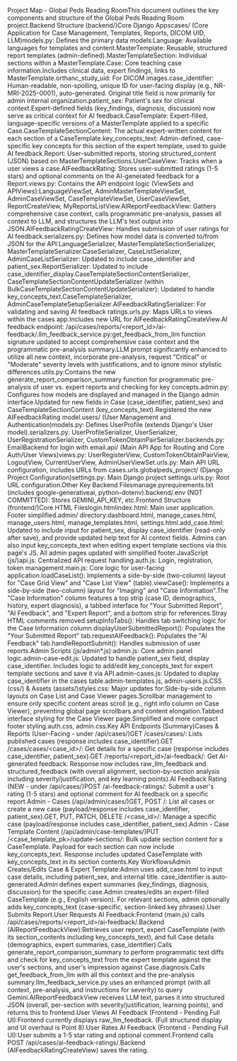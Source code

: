Project Map - Global Peds Reading RoomThis document outlines the key components and structure of the Global Peds Reading Room project.Backend Structure (backend/)Core Django Appscases/ (Core Application for Case Management, Templates, Reports, DICOM UID, LLM)models.py: Defines the primary data models:Language: Available languages for templates and content.MasterTemplate: Reusable, structured report templates (admin-defined).MasterTemplateSection: Individual sections within a MasterTemplate.Case: Core teaching case information.Includes clinical data, expert findings, links to MasterTemplate.orthanc_study_uid: For DICOM images.case_identifier: Human-readable, non-spoiling, unique ID for user-facing display (e.g., NR-MRI-2025-0001), auto-generated. Original title field is now primarily for admin internal organization.patient_sex: Patient's sex for clinical context.Expert-defined fields (key_findings, diagnosis, discussion) now serve as critical context for AI feedback.CaseTemplate: Expert-filled, language-specific versions of a MasterTemplate applied to a specific Case.CaseTemplateSectionContent: The actual expert-written content for each section of a CaseTemplate.key_concepts_text: Admin-defined, case-specific key concepts for this section of the expert template, used to guide AI feedback.Report: User-submitted reports, storing structured_content (JSON) based on MasterTemplateSections.UserCaseView: Tracks when a user views a case.AIFeedbackRating: Stores user-submitted ratings (1-5 stars) and optional comments on the AI-generated feedback for a Report.views.py: Contains the API endpoint logic (ViewSets and APIViews):LanguageViewSet, AdminMasterTemplateViewSet, AdminCaseViewSet, CaseTemplateViewSet, UserCaseViewSet, ReportCreateView, MyReportsListView.AIReportFeedbackView: Gathers comprehensive case context, calls programmatic pre-analysis, passes all context to LLM, and structures the LLM's text output into JSON.AIFeedbackRatingCreateView: Handles submission of user ratings for AI feedback.serializers.py: Defines how model data is converted to/from JSON for the API:LanguageSerializer, MasterTemplateSectionSerializer, MasterTemplateSerializer.CaseSerializer, CaseListSerializer, AdminCaseListSerializer: Updated to include case_identifier and patient_sex.ReportSerializer: Updated to include case_identifier_display.CaseTemplateSectionContentSerializer, CaseTemplateSectionContentUpdateSerializer (within BulkCaseTemplateSectionContentUpdateSerializer): Updated to handle key_concepts_text.CaseTemplateSerializer, AdminCaseTemplateSetupSerializer.AIFeedbackRatingSerializer: For validating and saving AI feedback ratings.urls.py: Maps URLs to views within the cases app.Includes new URL for AIFeedbackRatingCreateView.AI feedback endpoint: /api/cases/reports/<report_id>/ai-feedback/.llm_feedback_service.py:get_feedback_from_llm function signature updated to accept comprehensive case context and the programmatic pre-analysis summary.LLM prompt significantly enhanced to utilize all new context, incorporate pre-analysis, request "Critical" or "Moderate" severity levels with justifications, and to ignore minor stylistic differences.utils.py:Contains the new generate_report_comparison_summary function for programmatic pre-analysis of user vs. expert reports and checking for key concepts.admin.py: Configures how models are displayed and managed in the Django admin interface.Updated for new fields in Case (case_identifier, patient_sex) and CaseTemplateSectionContent (key_concepts_text).Registered the new AIFeedbackRating model.users/ (User Management and Authentication)models.py: Defines UserProfile (extends Django's User model).serializers.py: UserProfileSerializer, UserSerializer, UserRegistrationSerializer, CustomTokenObtainPairSerializer.backends.py: EmailBackend for login with email.api/ (Main API App for Routing and Core Auth/User Views)views.py: UserRegisterView, CustomTokenObtainPairView, LogoutView, CurrentUserView, AdminUserViewSet.urls.py: Main API URL configuration, includes URLs from cases.urls.globalpeds_project/ (Django Project Configuration)settings.py: Main Django project settings.urls.py: Root URL configuration.Other Key Backend Filesmanage.pyrequirements.txt (includes google-generativeai, python-dotenv).backend/.env (NOT COMMITTED): Stores GEMINI_API_KEY, etc.Frontend Structure (frontend/)Core HTML Fileslogin.htmlindex.html: Main user application. Footer simplified.admin/ directory:dashboard.html, manage_cases.html, manage_users.html, manage_templates.html, settings.html.add_case.html: Updated to include input for patient_sex, display case_identifier (read-only after save), and provide updated help text for AI context fields. Admins can also input key_concepts_text when editing expert template sections via this page's JS. All admin pages updated with simplified footer.JavaScript (js/)api.js: Centralized API request handling.auth.js: Login, registration, token management.main.js: Core logic for user-facing application.loadCaseList(): Implements a side-by-side (two-column) layout for "Case Grid View" and "Case List View" (table).viewCase(): Implements a side-by-side (two-column) layout for "Imaging" and "Case Information".The "Case Information" column features a top strip (case ID, demographics, history, expert diagnosis), a tabbed interface for "Your Submitted Report", "AI Feedback", and "Expert Report", and a bottom strip for references.Stray HTML comments removed.setupInfoTabs(): Handles tab switching logic for the Case Information column.displayUserSubmittedReport(): Populates the "Your Submitted Report" tab.requestAIFeedback(): Populates the "AI Feedback" tab.handleReportSubmit(): Handles submission of user reports.Admin Scripts (js/admin*.js):admin.js: Core admin panel logic.admin-case-edit.js: Updated to handle patient_sex field, display case_identifier. Includes logic to add/edit key_concepts_text for expert template sections and save it via API.admin-cases.js: Updated to display case_identifier in the cases table.admin-templates.js, admin-users.js.CSS (css/) & Assets (assets/)styles.css: Major updates for:Side-by-side column layouts on Case List and Case Viewer pages.Scrollbar management to ensure only specific content areas scroll (e.g., right info column on Case Viewer), preventing global page scrollbars and content elongation.Tabbed interface styling for the Case Viewer page.Simplified and more compact footer styling.auth.css, admin.css.Key API Endpoints (Summary)Cases & Reports (User-Facing - under /api/cases/)GET /cases/cases/: Lists published cases (response includes case_identifier).GET /cases/cases/<case_id>/: Get details for a specific case (response includes case_identifier, patient_sex).GET /reports/<report_id>/ai-feedback/: Get AI-generated feedback. Response now includes raw_llm_feedback and structured_feedback (with overall alignment, section-by-section analysis including severity/justification, and key learning points).AI Feedback Rating (NEW - under /api/cases/)POST /ai-feedback-ratings/: Submit a user's rating (1-5 stars) and optional comment for AI feedback on a specific report.Admin - Cases (/api/admin/cases/)GET, POST /: List all cases or create a new case (payload/response includes case_identifier, patient_sex).GET, PUT, PATCH, DELETE /<case_id>/: Manage a specific case (payload/response includes case_identifier, patient_sex).Admin - Case Template Content (/api/admin/case-templates/)PUT /<case_template_pk>/update-sections/: Bulk update section content for a CaseTemplate. Payload for each section can now include key_concepts_text. Response includes updated CaseTemplate with key_concepts_text in its section contents.Key WorkflowsAdmin Creates/Edits Case & Expert Template:Admin uses add_case.html to input case details, including patient_sex, and internal title. case_identifier is auto-generated.Admin defines expert summaries (key_findings, diagnosis, discussion) for the specific case.Admin creates/edits an expert-filled CaseTemplate (e.g., English version). For relevant sections, admin optionally adds key_concepts_text (case-specific, section-linked key phrases).User Submits Report.User Requests AI Feedback:Frontend (main.js) calls /api/cases/reports/<report_id>/ai-feedback/.Backend (AIReportFeedbackView):Retrieves user report, expert CaseTemplate (with its section_contents including key_concepts_text), and full Case details (demographics, expert summaries, case_identifier).Calls generate_report_comparison_summary to perform programmatic text diffs and check for key_concepts_text from the expert template against the user's sections, and user's impression against Case.diagnosis.Calls get_feedback_from_llm with all this context and the pre-analysis summary.llm_feedback_service.py uses an enhanced prompt (with all context, pre-analysis, and instructions for severity) to query Gemini.AIReportFeedbackView receives LLM text, parses it into structured JSON (overall, per-section with severity/justification, learning points), and returns this to frontend.User Views AI Feedback (Frontend - Pending Full UI):Frontend currently displays raw_llm_feedback. (Full structured display and UI overhaul is Point 8).User Rates AI Feedback (Frontend - Pending Full UI):User submits a 1-5 star rating and optional comment.Frontend calls POST /api/cases/ai-feedback-ratings/.Backend (AIFeedbackRatingCreateView) saves the rating.